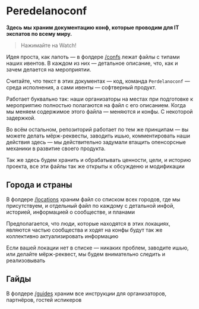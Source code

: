# Peredelanoconf

**Здесь мы храним документацию конф, которые проводим для IT экспатов по всему миру.**

> Нажимайте на Watch!

Идея проста, как лапоть — в фолдере [/confs](/confs) лежат файлы с типами наших ивентов. В каждом из них — детальное описание, что, как и зачем делается на мероприятии.

Считайте, что текст в этих документах — код, команда `Perdelanoconf` — среда исполнения, а сами ивенты — софтверный продукт.

Работает буквально так: наши организаторы на местах при подготовке к мероприятию полностью полагаются на файл с его описанием. Когда мы меняем содержимое этого файла — меняются и конфы. С некоторой задержкой.

Во всём остальном, репозиторий работает по тем же принципам — вы можете делать мёрж-реквесты, заводить ишью, комментировать наши действия здесь — мы действительно задумали втащить опенсорсные механики в развитие своего продукта.

Так же здесь будем хранить и обрабатывать ценности, цели, и историю проекта, все эти файлы так же открыты к обсужденю и модификации

## Города и страны

В фолдере [/locations](/locations) храним файл со списком всех городов, где мы присутствуем, и отдельный файл по каждому с детальной инфой, историей, информацией о сообществе, и планами

Предполагается, что люди, которые находятся в этих локациях, являются частью сообщества и ходят на конфы будут так же коллективно актуализировать информацию

Если вашей локации нет в списке — никаких проблем, заводите ишью, или делайте мёрж-реквест, мы будем внимательно следить и реализовывать

## Гайды

В фолдере [/guides](/guides) храним все инструкции для организаторов, партнёров, гостей испикеров

